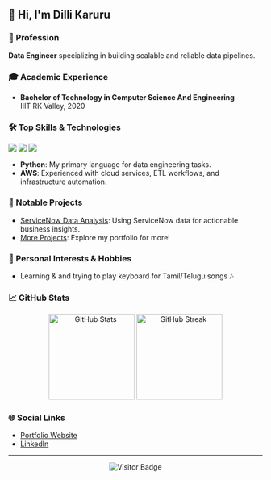 ## 👋 Hi, I'm Dilli Karuru

### 🚀 Profession
**Data Engineer** specializing in building scalable and reliable data pipelines.

### 🎓 Academic Experience
- **Bachelor of Technology in Computer Science And Engineering**  
  IIIT RK Valley, 2020

### 🛠️ Top Skills & Technologies
<p>
  <img src="https://img.shields.io/badge/Python-3776AB?style=for-the-badge&logo=python&logoColor=white"/>
  <img src="https://img.shields.io/badge/AWS-FF9900?style=for-the-badge&logo=amazonaws&logoColor=white"/>
  <img src="https://img.shields.io/badge/Data%20Engineering-blue?style=for-the-badge"/>
</p>

- **Python**: My primary language for data engineering tasks.
- **AWS**: Experienced with cloud services, ETL workflows, and infrastructure automation.
  
### 🌟 Notable Projects
- [ServiceNow Data Analysis](https://github.com/karuru330/service-now-data-analysis): Using ServiceNow data for actionable business insights.
- [More Projects](https://karuru330.github.io/portfolio/): Explore my portfolio for more!

### 🎹 Personal Interests & Hobbies
- Learning & and trying to play keyboard for Tamil/Telugu songs 🎶

### 📈 GitHub Stats
<p align="center">
  <img src="https://github-readme-stats.vercel.app/api?username=karuru330&show_icons=true&theme=radical" alt="GitHub Stats" height="170" />
  <img src="https://github-readme-streak-stats.herokuapp.com/?user=karuru330&theme=radical" alt="GitHub Streak" height="170"/>
</p>

### 🌐 Social Links
- [Portfolio Website](https://karuru330.github.io/portfolio/)
- [LinkedIn](https://www.linkedin.com/in/dilli-karuru-0920091a9/)  

---

<p align="center">
  <img src="https://visitor-badge.laobi.icu/badge?page_id=karuru330.karuru330" alt="Visitor Badge"/>
</p>
